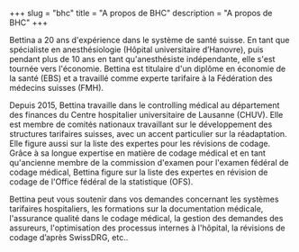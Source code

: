 +++
slug = "bhc"
title = "A propos de BHC"
description = "A propos de BHC"
+++

Bettina a 20 ans d'expérience dans le système de santé suisse. En tant que spécialiste en anesthésiologie (Hôpital universitaire d’Hanovre), puis pendant plus de 10 ans en tant qu'anesthésiste indépendante, elle s'est tournée vers l'économie. Bettina est titulaire d'un diplôme en économie de la santé (EBS) et a travaillé comme experte tarifaire à la Fédération des médecins suisses (FMH).

Depuis 2015, Bettina travaille dans le controlling médical au département des finances du Centre hospitalier universitaire de Lausanne (CHUV). Elle est membre de comités nationaux travaillant sur le développement des structures tarifaires suisses, avec un accent particulier sur la réadaptation. Elle figure aussi sur la liste des expertes pour les révisions de codage. Grâce à sa longue expertise en matière de codage médical et en tant qu'ancienne membre de la commission d'examen pour l'examen fédéral de codage médical, Bettina figure sur la liste des expertes en révision de codage de l'Office fédéral de la statistique (OFS).

Bettina peut vous soutenir dans vos demandes concernant les systèmes tarifaires hospitaliers, les formations sur la documentation médicale, l'assurance qualité dans le codage médical, la gestion des demandes des assureurs, l'optimisation des processus internes à l'hôpital, la révisions de codage d’après SwissDRG, etc..
